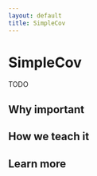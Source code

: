 ```yaml
---
layout: default
title: SimpleCov
---
```


SimpleCov
===

TODO

Why important
---



How we teach it
---


Learn more
---

